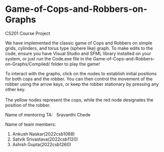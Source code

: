 # Game-of-Cops-and-Robbers-on-Graphs

CS201 Course Project

We have implemented the classic game of Cops and Robbers on simple grids, cylinders, and torus type (sphere like) graph. To make edits to the code, ensure you have Visual Studio and SFML library installed on your system, or just run the Code.exe file in the Game-of-Cops-and-Robbers-on-Graphs/Compiled/ folder to play the game!

To interact with the graphs, click on the nodes to establish initial positions for both cops and the robber. You can then control the movement of the robber using the arrow keys, or keep the robber stationary by pressing any other key. <br><br>
The yellow nodes represent the cops, while the red node designates the position of the robber.


Name of mentoring TA: &nbsp; Sravanthi Chede

Name of team members: <br>
1) Ankush Naskar(2022csb1068)<br>
2) Satvik Srivastava(2022csb1120)<br>
3) Ashish Gupta(2022csb1260)


